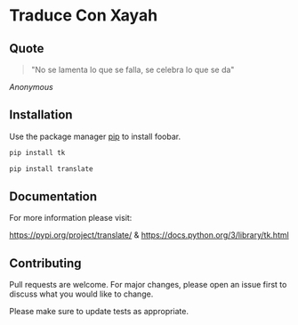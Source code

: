 # Traduce Con Xayah

## Quote 
> "No se lamenta lo que se falla, se celebra lo que se da"
                                
_Anonymous_ 

## Installation

Use the package manager [pip](https://pip.pypa.io/en/stable/) to install foobar.

```bash
pip install tk
```

```bash
pip install translate
```

## Documentation

For more information please visit: 

https://pypi.org/project/translate/ 
&
https://docs.python.org/3/library/tk.html



## Contributing
Pull requests are welcome. For major changes, please open an issue first to discuss what you would like to change.

Please make sure to update tests as appropriate.

